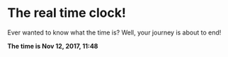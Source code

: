 # The real time clock!

Ever wanted to know what the time is? Well, your journey is about to end!

**The time is Nov 12, 2017, 11:48**